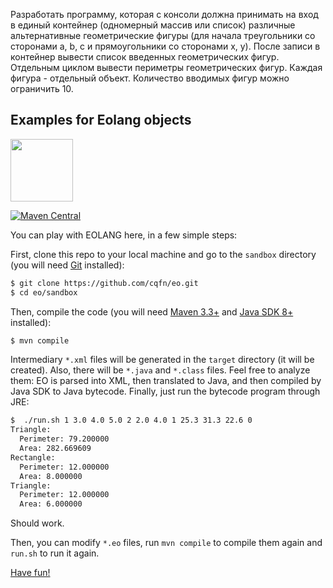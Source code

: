 Разработать программу, которая с консоли должна принимать на вход в единый контейнер (одномерный массив или список) различные альтернативные геометрические фигуры (для начала треугольники со сторонами a, b, c и прямоугольники со сторонами x, y). После записи в контейнер вывести список введенных геометрических фигур. Отдельным циклом вывести периметры геометрических фигур. Каждая фигура - отдельный объект. Количество вводимых фигур можно ограничить 10.
## Examples for Eolang objects

<img src="https://www.yegor256.com/images/books/elegant-objects/cactus.svg" height="100px" />

[![Maven Central](https://img.shields.io/maven-central/v/org.eolang/eo-maven-plugin.svg)](https://maven-badges.herokuapp.com/maven-central/org.eolang/eo-maven-plugin)

You can play with EOLANG here, in a few simple steps:

First, clone this repo to your local machine and go
to the `sandbox` directory (you will need
[Git](https://git-scm.com/book/en/v2/Getting-Started-Installing-Git)
installed):

```bash
$ git clone https://github.com/cqfn/eo.git
$ cd eo/sandbox
```

Then, compile the code (you will need
[Maven 3.3+](https://maven.apache.org/)
and [Java SDK 8+](https://www.java.com/en/download/) installed):

```bash
$ mvn compile
```

Intermediary `*.xml` files will be generated in the `target` directory (it will
be created). Also, there will be `*.java` and `*.class` files. Feel free to analyze
them: EO is parsed into XML, then translated to Java, and then compiled
by Java SDK to Java bytecode. Finally, just run the bytecode program through JRE:

```bash
$  ./run.sh 1 3.0 4.0 5.0 2 2.0 4.0 1 25.3 31.3 22.6 0
Triangle:
  Perimeter: 79.200000
  Area: 282.669609 
Rectangle:
  Perimeter: 12.000000
  Area: 8.000000 
Triangle:
  Perimeter: 12.000000
  Area: 6.000000 
```

Should work.

Then, you can modify `*.eo` files, run `mvn compile` to compile them
again and `run.sh` to run it again.

[Have fun!](https://www.elegantobjects.org)